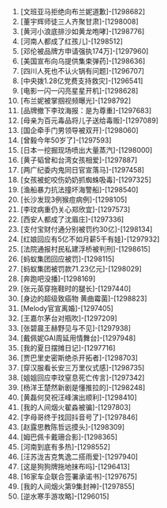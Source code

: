 
1. [文班亚马拒绝向布兰妮道歉]-[1298682]
1. [董宇辉师徒三人齐聚甘肃]-[1298008]
1. [黄河小浪底排沙如黄龙咆哮]-[1298776]
1. [河南人都成了红孩儿]-[1298512]
1. [邓伦被品牌方申请强执174万]-[1297960]
1. [美国宣布向乌提供集束弹药]-[1298636]
1. [四川人死也不认火锅有问题]-[1296707]
1. [中央拨1.28亿党费支持救灾]-[1296541]
1. [电影一闪一闪亮星星开机]-[1298628]
1. [布兰妮被掌掴视频曝光]-[1298792]
1. [品牌撤下李玟海报：是为尊重]-[1297683]
1. [母亲为百元毒品将儿子送给毒贩]-[1297089]
1. [国企牵手门男领导被双开]-[1298060]
1. [曾毅今年50岁了]-[1297593]
1. [日本一挖掘现场喷出大量蒸汽]-[1298000]
1. [黄子韬曾和台湾女孩相爱]-[1297887]
1. [两广纪委内鬼同日官宣落马]-[1297458]
1. [女孩被蛇咬伤奶奶抓蜘蛛吸毒]-[1297325]
1. [渔船暴力抗法撞坏海警船]-[1298540]
1. [长沙发现3例猴痘病例]-[1298105]
1. [李玟病重仍关心郑欣宜]-[1297573]
1. [西安人都成了沈眉庄]-[1297336]
1. [支付宝财付通分别被罚约30亿]-[1298134]
1. [红娘回应有5亿不如月薪5千有娃]-[1297932]
1. [法院通报村民私建浮桥被判刑]-[1298615]
1. [蚂蚁集团回应被罚]-[1298115]
1. [蚂蚁集团被罚款71.23亿元]-[1298029]
1. [奔跑吧没播]-[1298169]
1. [张元英穿拖鞋时的腿长]-[1297440]
1. [身边的超级致癌物 黄曲霉菌]-[1298823]
1. [Melody官宣离婚]-[1297405]
1. [王嘉尔茅台对瓶吹]-[1297209]
1. [张碧晨王赫野见与不见]-[1297938]
1. [戴佩妮GAI周延用情舞台]-[1297948]
1. [我的夏日摆摊日记]-[1297716]
1. [贾巴里史密斯绝杀开拓者]-[1298703]
1. [穿汉服看长安三万里仪式感]-[1298735]
1. [姐姐回应李玟窒息死亡传言]-[1297342]
1. [杨洋王楚然新剧是懂推拉的]-[1298248]
1. [黄磊何炅祝汪峰演出顺利]-[1298410]
1. [我的人间烟火翟淼被骗]-[1297803]
1. [字母哥终于找回抖音号了]-[1297846]
1. [赵露思教陈哲远摸头]-[1298309]
1. [姆巴佩卡戴珊合影]-[1298365]
1. [河南到底有多热]-[1298552]
1. [汪苏泷吉克隽逸二搭雨爱]-[1297940]
1. [这是狗狗牌拖地抹布吗]-[1296413]
1. [16家车企联合签署承诺书]-[1297675]
1. [我的人间烟火第9集封神]-[1297855]
1. [逆水寒手游攻略]-[1296015]
